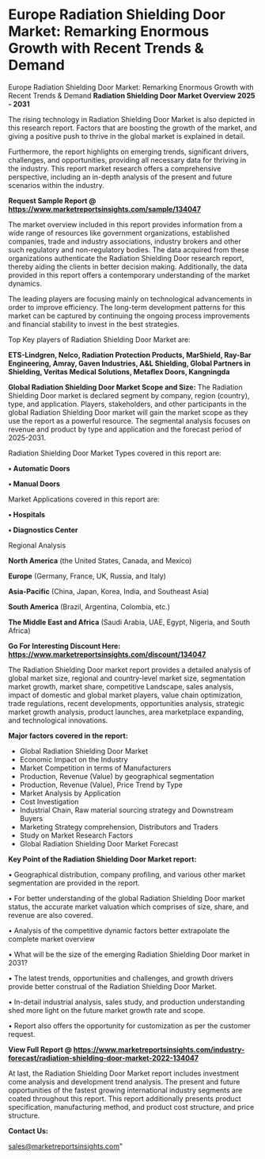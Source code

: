 # Europe Radiation Shielding Door Market: Remarking Enormous Growth with Recent Trends & Demand
Europe Radiation Shielding Door Market: Remarking Enormous Growth with Recent Trends & Demand
<Strong> Radiation Shielding Door Market Overview 2025 - 2031</strong>

The rising technology in Radiation Shielding Door Market is also depicted in this research report. Factors that are boosting the growth of the market, and giving a positive push to thrive in the global market is explained in detail.

Furthermore, the report highlights on emerging trends, significant drivers, challenges, and opportunities, providing all necessary data for thriving in the industry. This report market research offers a comprehensive perspective, including an in-depth analysis of the present and future scenarios within the industry.

<strong>Request Sample Report @ <a href=https://www.marketreportsinsights.com/sample/134047>https://www.marketreportsinsights.com/sample/134047</a></strong>

The market overview included in this report provides information from a wide range of resources like government organizations, established companies, trade and industry associations, industry brokers and other such regulatory and non-regulatory bodies. The data acquired from these organizations authenticate the Radiation Shielding Door research report, thereby aiding the clients in better decision making. Additionally, the data provided in this report offers a contemporary understanding of the market dynamics.

The leading players are focusing mainly on technological advancements in order to improve efficiency. The long-term development patterns for this market can be captured by continuing the ongoing process improvements and financial stability to invest in the best strategies.

Top Key players of Radiation Shielding Door Market are:

<strong>ETS-Lindgren, Nelco, Radiation Protection Products, MarShield, Ray-Bar Engineering, Amray, Gaven Industries, A&L Shielding, Global Partners in Shielding, Veritas Medical Solutions, Metaflex Doors, Kangningda</strong>

<strong><b>Global Radiation Shielding Door Market Scope and Size:</b></strong>
The Radiation Shielding Door market is declared segment by company, region (country), type, and application. Players, stakeholders, and other participants in the global Radiation Shielding Door market will gain the market scope as they use the report as a powerful resource. The segmental analysis focuses on revenue and product by type and application and the forecast period of 2025-2031.

Radiation Shielding Door Market Types covered in this report are:

<strong>• Automatic Doors

• Manual Doors</strong>

Market Applications covered in this report are:

<strong>• Hospitals

• Diagnostics Center</strong> 

Regional Analysis

<strong>North America</strong> (the United States, Canada, and Mexico)

<strong>Europe</strong> (Germany, France, UK, Russia, and Italy)

<strong>Asia-Pacific</strong> (China, Japan, Korea, India, and Southeast Asia)

<strong>South America</strong> (Brazil, Argentina, Colombia, etc.)

<strong>The Middle East and Africa</strong> (Saudi Arabia, UAE, Egypt, Nigeria, and South Africa)

<strong>Go For Interesting Discount Here: <a href=https://www.marketreportsinsights.com/discount/134047>https://www.marketreportsinsights.com/discount/134047</a></strong>

The Radiation Shielding Door market report provides a detailed analysis of global market size, regional and country-level market size, segmentation market growth, market share, competitive Landscape, sales analysis, impact of domestic and global market players, value chain optimization, trade regulations, recent developments, opportunities analysis, strategic market growth analysis, product launches, area marketplace expanding, and technological innovations.

<strong><b>Major factors covered in the report:</b></strong>
<ul>
  <li>Global Radiation Shielding Door Market </li>
  <li>Economic Impact on the Industry</li>
  <li>Market Competition in terms of Manufacturers</li>
  <li>Production, Revenue (Value) by geographical segmentation</li>
  <li>Production, Revenue (Value), Price Trend by Type</li>
  <li>Market Analysis by Application</li>
  <li>Cost Investigation</li>
  <li>Industrial Chain, Raw material sourcing strategy and Downstream Buyers</li>
  <li>Marketing Strategy comprehension, Distributors and Traders</li>
  <li>Study on Market Research Factors</li>
  <li>Global Radiation Shielding Door Market Forecast</li>
</ul>

<strong><b>Key Point of the Radiation Shielding Door Market report:</b></strong>

• Geographical distribution, company profiling, and various other market segmentation are provided in the report.

• For better understanding of the global Radiation Shielding Door market status, the accurate market valuation which comprises of size, share, and revenue are also covered.

• Analysis of the competitive dynamic factors better extrapolate the complete market overview

• What will be the size of the emerging Radiation Shielding Door market in 2031?

• The latest trends, opportunities and challenges, and growth drivers provide better construal of the Radiation Shielding Door Market.

• In-detail industrial analysis, sales study, and production understanding shed more light on the future market growth rate and scope.

• Report also offers the opportunity for customization as per the customer request.

<strong><b>View Full Report @ <a href=https://www.marketreportsinsights.com/industry-forecast/radiation-shielding-door-market-2022-134047>https://www.marketreportsinsights.com/industry-forecast/radiation-shielding-door-market-2022-134047</a></b></strong>


At last, the Radiation Shielding Door Market report includes investment come analysis and development trend analysis. The present and future opportunities of the fastest growing international industry segments are coated throughout this report. This report additionally presents product specification, manufacturing method, and product cost structure, and price structure.

<strong>Contact Us:</strong>

sales@marketreportsinsights.com"
